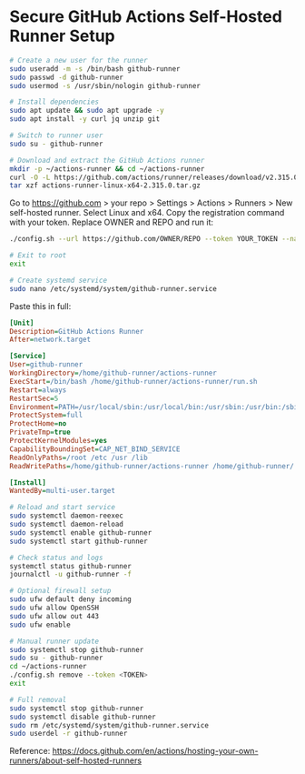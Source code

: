 # Secure GitHub Actions Self-Hosted Runner Setup

```bash
# Create a new user for the runner
sudo useradd -m -s /bin/bash github-runner
sudo passwd -d github-runner
sudo usermod -s /usr/sbin/nologin github-runner
```

```bash
# Install dependencies
sudo apt update && sudo apt upgrade -y
sudo apt install -y curl jq unzip git
```

```bash
# Switch to runner user
sudo su - github-runner
```

```bash
# Download and extract the GitHub Actions runner
mkdir -p ~/actions-runner && cd ~/actions-runner
curl -O -L https://github.com/actions/runner/releases/download/v2.315.0/actions-runner-linux-x64-2.315.0.tar.gz
tar xzf actions-runner-linux-x64-2.315.0.tar.gz
```

Go to https://github.com > your repo > Settings > Actions > Runners > New self-hosted runner. Select Linux and x64. Copy the registration command with your token. Replace OWNER and REPO and run it:

```bash
./config.sh --url https://github.com/OWNER/REPO --token YOUR_TOKEN --name secure-runner --unattended --labels self-hosted,secure
```

```bash
# Exit to root
exit
```

```bash
# Create systemd service
sudo nano /etc/systemd/system/github-runner.service
```

Paste this in full:

```ini
[Unit]
Description=GitHub Actions Runner
After=network.target

[Service]
User=github-runner
WorkingDirectory=/home/github-runner/actions-runner
ExecStart=/bin/bash /home/github-runner/actions-runner/run.sh
Restart=always
RestartSec=5
Environment=PATH=/usr/local/sbin:/usr/local/bin:/usr/sbin:/usr/bin:/sbin:/bin
ProtectSystem=full
ProtectHome=no
PrivateTmp=true
ProtectKernelModules=yes
CapabilityBoundingSet=CAP_NET_BIND_SERVICE
ReadOnlyPaths=/root /etc /usr /lib
ReadWritePaths=/home/github-runner/actions-runner /home/github-runner/.npm

[Install]
WantedBy=multi-user.target
```

```bash
# Reload and start service
sudo systemctl daemon-reexec
sudo systemctl daemon-reload
sudo systemctl enable github-runner
sudo systemctl start github-runner
```

```bash
# Check status and logs
systemctl status github-runner
journalctl -u github-runner -f
```

```bash
# Optional firewall setup
sudo ufw default deny incoming
sudo ufw allow OpenSSH
sudo ufw allow out 443
sudo ufw enable
```

```bash
# Manual runner update
sudo systemctl stop github-runner
sudo su - github-runner
cd ~/actions-runner
./config.sh remove --token <TOKEN>
exit
```

```bash
# Full removal
sudo systemctl stop github-runner
sudo systemctl disable github-runner
sudo rm /etc/systemd/system/github-runner.service
sudo userdel -r github-runner
```

Reference:
https://docs.github.com/en/actions/hosting-your-own-runners/about-self-hosted-runners
